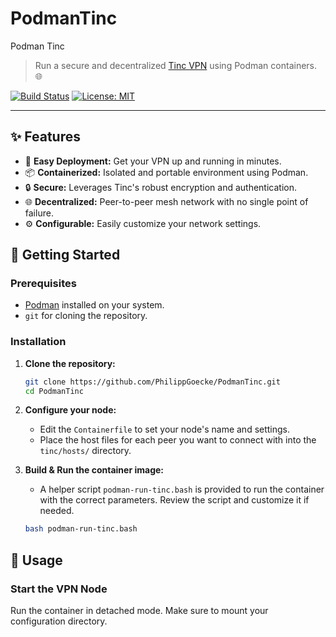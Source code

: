 # PodmanTinc
Podman Tinc
> Run a secure and decentralized [Tinc VPN](https://tinc-vpn.org/) using Podman containers. 🌐

[![Build Status](https://img.shields.io/badge/build-passing-brightgreen)](https://github.com/user/podman-tinc)
[![License: MIT](https://img.shields.io/badge/License-MIT-yellow.svg)](https://opensource.org/licenses/MIT)

---

## ✨ Features

*   🚀 **Easy Deployment:** Get your VPN up and running in minutes.
*   📦 **Containerized:** Isolated and portable environment using Podman.
*   🔒 **Secure:** Leverages Tinc's robust encryption and authentication.
*   🌐 **Decentralized:** Peer-to-peer mesh network with no single point of failure.
*   ⚙️ **Configurable:** Easily customize your network settings.

## 🏁 Getting Started

### Prerequisites

*   [Podman](https://podman.io/getting-started/installation) installed on your system.
*   `git` for cloning the repository.

### Installation

1.  **Clone the repository:**
    ```sh
    git clone https://github.com/PhilippGoecke/PodmanTinc.git
    cd PodmanTinc
    ```

2.  **Configure your node:**
    - Edit the `Containerfile` to set your node's name and settings.
    - Place the host files for each peer you want to connect with into the `tinc/hosts/` directory.

3.  **Build & Run the container image:**
    - A helper script `podman-run-tinc.bash` is provided to run the container with the correct parameters. Review the script and customize it if needed.
    ```sh
    bash podman-run-tinc.bash
    ```

## 🚀 Usage

### Start the VPN Node

Run the container in detached mode. Make sure to mount your configuration directory.
